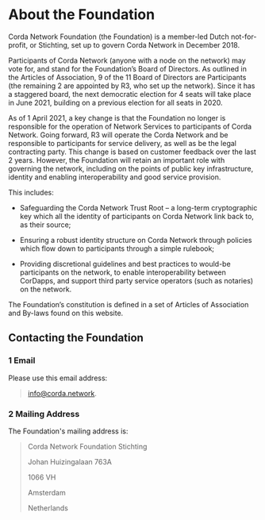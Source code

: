 # About the Foundation 

Corda Network Foundation (the Foundation) is a member-led Dutch not-for-profit, or Stichting, set up to govern Corda Network in December 2018. 

Participants of Corda Network (anyone with a node on the network) may vote for, and stand for the Foundation’s Board of Directors. As outlined in the Articles of Association, 9 of the 11 Board of Directors are Participants (the remaining 2 are appointed by R3, who set up the network). Since it has a staggered board, the next democratic election for 4 seats will take place in June 2021, building on a previous election for all seats in 2020.

As of 1 April 2021, a key change is that the Foundation no longer is responsible for the operation of Network Services to participants of Corda Network. Going forward, R3 will operate the Corda Network and be responsible to participants for service delivery, as well as be the legal contracting party. This change is based on customer feedback over the last 2 years. However, the Foundation will retain an important role with governing the network, including on the points of public key infrastructure, identity and enabling interoperability and good service provision. 

This includes:

- Safeguarding the Corda Network Trust Root – a long-term cryptographic key which all the identity of participants on Corda Network link back to, as their source; 

- Ensuring a robust identity structure on Corda Network through policies which flow down to participants through a simple rulebook; 

- Providing discretional guidelines and best practices to would-be participants on the network, to enable interoperability between CorDapps, and support third party service operators (such as notaries) on the network.

The Foundation’s constitution is defined in a set of Articles of Association and By-laws found on this website.




## Contacting the Foundation


### 1 Email

Please use this email address:
> info@corda.network. 


### 2 Mailing Address

The Foundation's mailing address is:

> Corda Network Foundation Stichting
>
> Johan Huizingalaan 763A
>
> 1066 VH
>
> Amsterdam
>
> Netherlands
